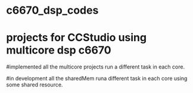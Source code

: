 # c6670_dsp_codes
# projects for CCStudio using multicore dsp c6670

#implemented
all the multicore projects run a different task in each core.

#in development
all the sharedMem runa different task in each core using some shared resource.
